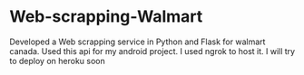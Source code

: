 # Web-scrapping-Walmart

Developed a Web scrapping service in Python and Flask for walmart canada. 
Used this api for my android project. I used ngrok to host it. I will try to deploy on heroku soon
